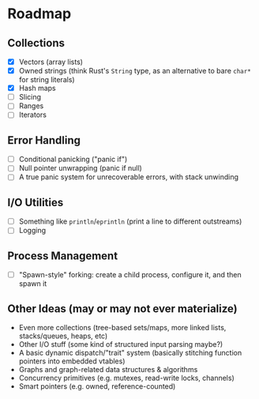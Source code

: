 # Roadmap

## Collections
- [x] Vectors (array lists)
- [x] Owned strings (think Rust's `String` type, as an alternative to bare `char*` for string literals)
- [x] Hash maps
- [ ] Slicing
- [ ] Ranges
- [ ] Iterators

## Error Handling
- [ ] Conditional panicking ("panic if")
- [ ] Null pointer unwrapping (panic if null)
- [ ] A true panic system for unrecoverable errors, with stack unwinding

## I/O Utilities
- [ ] Something like `println`/`eprintln` (print a line to different outstreams)
- [ ] Logging

## Process Management
- [ ] "Spawn-style" forking: create a child process, configure it, and then spawn it

## Other Ideas (may or may not ever materialize)
* Even more collections (tree-based sets/maps, more linked lists, stacks/queues, heaps, etc)
* Other I/O stuff (some kind of structured input parsing maybe?)
* A basic dynamic dispatch/"trait" system (basically stitching function pointers into embedded vtables)
* Graphs and graph-related data structures & algorithms
* Concurrency primitives (e.g. mutexes, read-write locks, channels)
* Smart pointers (e.g. owned, reference-counted)

